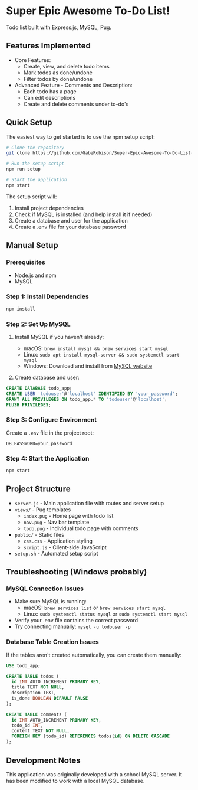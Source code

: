 # Super Epic Awesome To-Do List!

Todo list built with Express.js, MySQL, Pug.

## Features Implemented

- Core Features:
  - Create, view, and delete todo items
  - Mark todos as done/undone
  - Filter todos by done/undone
- Advanced Feature - Comments and Description:
  - Each todo has a page
  - Can edit descriptions
  - Create and delete comments under to-do's

## Quick Setup

The easiest way to get started is to use the npm setup script:

```bash
# Clone the repository
git clone https://github.com/GabeRobison/Super-Epic-Awesome-To-Do-List-App.git

# Run the setup script
npm run setup

# Start the application
npm start
```

The setup script will:

1. Install project dependencies
2. Check if MySQL is installed (and help install it if needed)
3. Create a database and user for the application
4. Create a .env file for your database password

## Manual Setup

### Prerequisites

- Node.js and npm
- MySQL

### Step 1: Install Dependencies

```bash
npm install
```

### Step 2: Set Up MySQL

1. Install MySQL if you haven't already:

   - macOS: `brew install mysql && brew services start mysql`
   - Linux: `sudo apt install mysql-server && sudo systemctl start mysql`
   - Windows: Download and install from [MySQL website](https://dev.mysql.com/downloads/installer/)

2. Create database and user:

```sql
CREATE DATABASE todo_app;
CREATE USER 'todouser'@'localhost' IDENTIFIED BY 'your_password';
GRANT ALL PRIVILEGES ON todo_app.* TO 'todouser'@'localhost';
FLUSH PRIVILEGES;
```

### Step 3: Configure Environment

Create a `.env` file in the project root:

```
DB_PASSWORD=your_password
```

### Step 4: Start the Application

```bash
npm start
```

## Project Structure

- `server.js` - Main application file with routes and server setup
- `views/` - Pug templates
  - `index.pug` - Home page with todo list
  - `nav.pug` - Nav bar template
  - `todo.pug` - Individual todo page with comments
- `public/` - Static files
  - `css.css` - Application styling
  - `script.js` - Client-side JavaScript
- `setup.sh` - Automated setup script

## Troubleshooting (Windows probably)

### MySQL Connection Issues

- Make sure MySQL is running:
  - macOS: `brew services list` or `brew services start mysql`
  - Linux: `sudo systemctl status mysql` or `sudo systemctl start mysql`
- Verify your .env file contains the correct password
- Try connecting manually: `mysql -u todouser -p`

### Database Table Creation Issues

If the tables aren't created automatically, you can create them manually:

```sql
USE todo_app;

CREATE TABLE todos (
  id INT AUTO_INCREMENT PRIMARY KEY,
  title TEXT NOT NULL,
  description TEXT,
  is_done BOOLEAN DEFAULT FALSE
);

CREATE TABLE comments (
  id INT AUTO_INCREMENT PRIMARY KEY,
  todo_id INT,
  content TEXT NOT NULL,
  FOREIGN KEY (todo_id) REFERENCES todos(id) ON DELETE CASCADE
);
```

## Development Notes

This application was originally developed with a school MySQL server. It has been modified to work with a local MySQL database.
